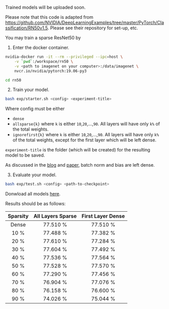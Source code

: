 Trained models will be uploaded soon.

Please note that this code is adapted from https://github.com/NVIDIA/DeepLearningExamples/tree/master/PyTorch/Classification/RN50v1.5.
Please see their repository for set-up, etc.

You may train a sparse ResNet50 by

1. Enter the docker container.
```bash
nvidia-docker run -it --rm --privileged --ipc=host \
    -v `pwd`:/workspace/rn50 \
    -v <path to imagenet on your computer>:/data/imagenet \
    nvcr.io/nvidia/pytorch:19.06-py3

cd rn50
```

2. Train your model.
```bash
bash exp/starter.sh <config> <experiment-title>
```

Where config must be either
* `dense`
* `allsparse{k}` where `k` is either `10`,`20`,...,`90`. All layers will have only `k%` of the total weights.
* `ignorefirst{k}` where `k` is either `10`,`20`,...,`90`. All layers will have only `k%` of the total weights, except for the first layer which will be left dense.

`experiment-title` is the folder (which will be created) for the resulting model to be saved.

As discussed in the [blog](https://mitchellnw.github.io/blog/2019/dnw/) and [paper](https://arxiv.org/abs/1906.00586), batch norm and bias are left dense.

3. Evaluate your model.

```bash
bash exp/test.sh <config> <path-to-checkpoint>
```

Donwload all models [here](https://drive.google.com/drive/folders/1TrwDTtwW_V7pyeHo1n7aRMrq8Yth9t6I?usp=sharing).

Results should be as follows:

| Sparsity | All Layers Sparse | First Layer Dense |
| :-------------: | :-------------: | :-------------: | 
| Dense | 77.510 % | 77.510 % |
| 10 % | 77.488 % | 77.382 % |
| 20 % | 77.610 % | 77.284 % |
| 30 % | 77.604 % | 77.492 % |
| 40 % | 77.536 % | 77.564 % |
| 50 % | 77.528 % | 77.570 % |
| 60 % | 77.290 % | 77.456 % |
| 70 % | 76.904 % | 77.076 % |
| 80 % | 76.158 % | 76.600 % |
| 90 % | 74.026 % | 75.044 % |